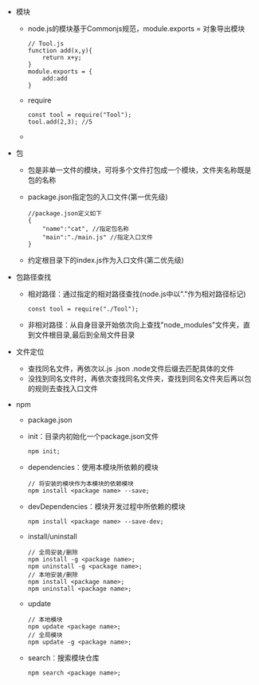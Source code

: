 + 模块
  + node.js的模块基于Commonjs规范，module.exports = 对象导出模块

		// Tool.js
		function add(x,y){
			return x+y;
		}
		module.exports = {
			add:add
		} 
  + require

		const tool = require("Tool");
		tool.add(2,3); //5
  + 
+ 包
  + 包是非单一文件的模块，可将多个文件打包成一个模块，文件夹名称既是包的名称
  + package.json指定包的入口文件(第一优先级)

  		//package.json定义如下
		{
			"name":"cat", //指定包名称
			"main":"./main.js" //指定入口文件
		}
  + 约定根目录下的index.js作为入口文件(第二优先级)
+ 包路径查找
  + 相对路径：通过指定的相对路径查找(node.js中以"."作为相对路径标记)

  		const tool = require("./Tool");
  + 非相对路径：从自身目录开始依次向上查找"node_modules"文件夹，直到文件根目录,最后到全局文件目录
+ 文件定位
  + 查找同名文件，再依次以.js .json .node文件后缀去匹配具体的文件
  + 没找到同名文件时，再依次查找同名文件夹，查找到同名文件夹后再以包的规则去查找入口文件



+ npm
  + package.json
  + init：目录内初始化一个package.json文件

		npm init;
  + dependencies：使用本模块所依赖的模块

		// 将安装的模块作为本模块的依赖模块
		npm install <package name> --save;
  + devDependencies：模块开发过程中所依赖的模块

		npm install <package name> --save-dev;

  + install/uninstall
	
		// 全局安装/删除
		npm install -g <package name>;
		npm uninstall -g <package name>;
		// 本地安装/删除
		npm install <package name>;
		npm uninstall <package name>;
  + update

		// 本地模块
		npm update <package name>;
		// 全局模块
		npm update -g <package name>;
  + search：搜索模块仓库

  		npm search <package name>;
